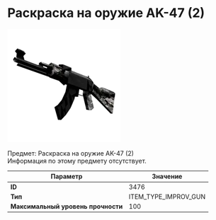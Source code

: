 # Раскраска на оружие AK-47 (2)

![Item Image](../img/3476.webp?raw=true)

Предмет: Раскраска на оружие AK-47 (2)<br>Информация по этому предмету отсутствует.


| Параметр | Значение |
|----------|----------|
| **ID** | 3476 |
| **Тип** | ITEM_TYPE_IMPROV_GUN |
| **Максимальный уровень прочности** | 100 |

